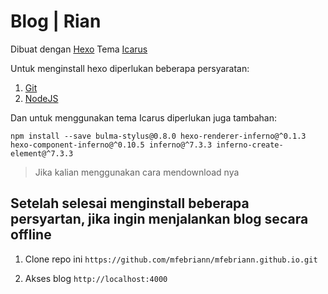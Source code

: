 # Blog | Rian

Dibuat dengan [Hexo](https://hexo.io/)
Tema [Icarus](https://github.com/ppoffice/hexo-theme-icarus)

Untuk menginstall hexo diperlukan beberapa persyaratan:
1. [Git](https://git-scm.com/)
2. [NodeJS](https://nodejs.org/en/)

Dan untuk menggunakan tema Icarus diperlukan juga tambahan:
```
npm install --save bulma-stylus@0.8.0 hexo-renderer-inferno@^0.1.3 hexo-component-inferno@^0.10.5 inferno@^7.3.3 inferno-create-element@^7.3.3
```
> Jika kalian menggunakan cara mendownload nya 

## Setelah selesai menginstall beberapa persyartan, jika ingin menjalankan blog secara offline

1. Clone repo ini
`https://github.com/mfebriann/mfebriann.github.io.git`

2. Akses blog
`http://localhost:4000`
